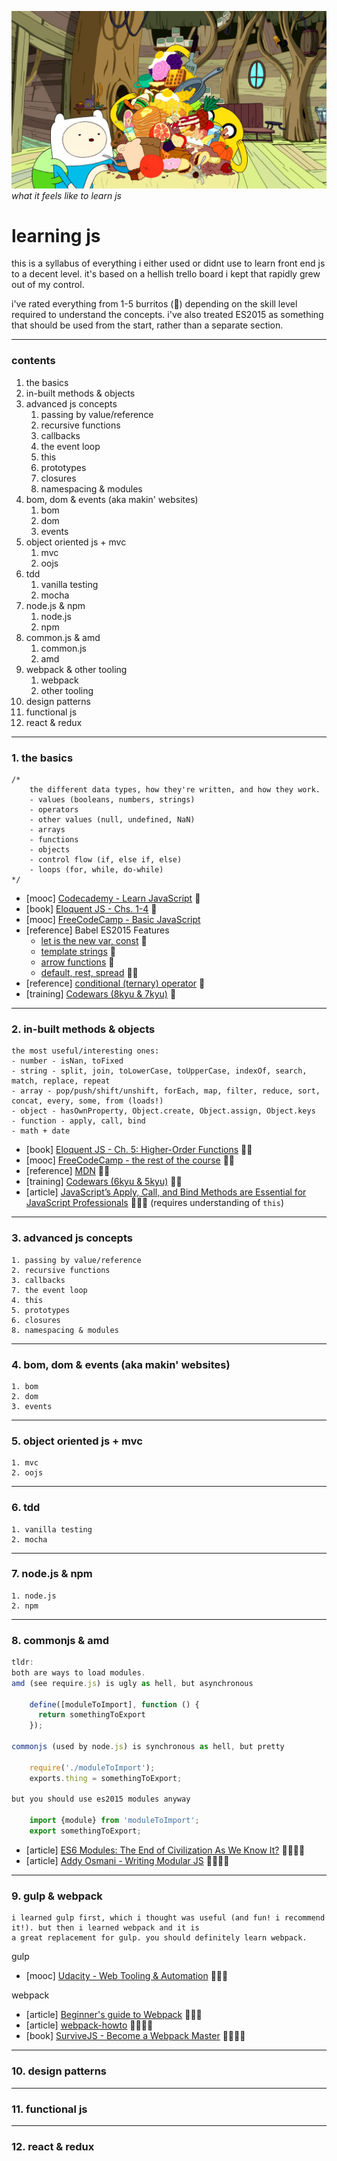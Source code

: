 <a href="https://www.youtube.com/watch?v=xDButnEa320">![everything burrito](/everything-burrito.png)</a>
*what it feels like to learn js*

# learning js

this is a syllabus of everything i either used or didnt use to learn front end js to a decent level. it's based on a hellish trello board i kept that rapidly grew out of my control. 

i've rated everything from 1-5 burritos (🌯) depending on the skill level required to understand the concepts. i've also treated ES2015 as something that should be used from the start, rather than a separate section.

----

### contents

1. the basics
2. in-built methods & objects
3. advanced js concepts
	1. passing by value/reference
	2. recursive functions
	3. callbacks
	7. the event loop
	4. this
	5. prototypes
	6. closures
	8. namespacing & modules
4. bom, dom & events (aka makin' websites)
	1. bom
	2. dom
	3. events
5. object oriented js + mvc
	1. mvc
	2. oojs
6. tdd
	1. vanilla testing
	2. mocha
7. node.js & npm
	1. node.js
	2. npm
8. common.js & amd
	1. common.js
	2. amd
9. webpack & other tooling
	1. webpack
	2. other tooling
10. design patterns
11. functional js
12. react & redux

----

### 1. the basics

```
/*
	the different data types, how they're written, and how they work.
	- values (booleans, numbers, strings)
	- operators
	- other values (null, undefined, NaN)
	- arrays
	- functions
	- objects
	- control flow (if, else if, else)
	- loops (for, while, do-while)
*/
```

- \[mooc\] [Codecademy - Learn JavaScript](https://www.codecademy.com/learn/learn-javascript) 🌯
- \[book\] [Eloquent JS - Chs. 1-4](http://eloquentjavascript.net/01_values.html) 🌯
- \[mooc\] [FreeCodeCamp - Basic JavaScript](https://www.freecodecamp.com/challenges/comment-your-javascript-code)
- \[reference\] Babel ES2015 Features
	- [let is the new var, const](https://babeljs.io/docs/learn-es2015/#let-const) 🌯
	- [template strings](https://babeljs.io/docs/learn-es2015/#template-strings) 🌯
	- [arrow functions](https://babeljs.io/docs/learn-es2015/#arrows-and-lexical-this) 🌯
	- [default, rest, spread](https://babeljs.io/docs/learn-es2015/#default-rest-spread) 🌯🌯
- \[reference\] [conditional (ternary) operator](https://developer.mozilla.org/en-US/docs/Web/JavaScript/Reference/Operators/Conditional_Operator) 🌯
- \[training\] [Codewars (8kyu & 7kyu)](https://www.codewars.com/) 🌯

----

### 2. in-built methods & objects
```
the most useful/interesting ones:
- number - isNan, toFixed
- string - split, join, toLowerCase, toUpperCase, indexOf, search, match, replace, repeat
- array - pop/push/shift/unshift, forEach, map, filter, reduce, sort, concat, every, some, from (loads!)
- object - hasOwnProperty, Object.create, Object.assign, Object.keys
- function - apply, call, bind
- math + date
```

- \[book\] [Eloquent JS - Ch. 5: Higher-Order Functions](http://eloquentjavascript.net/05_higher_order.html) 🌯🌯
- \[mooc\] [FreeCodeCamp - the rest of the course](https://www.freecodecamp.com/challenges/comment-your-javascript-code) 🌯🌯
- \[reference\] [MDN](https://developer.mozilla.org/en-US/docs/Web/JavaScript/Reference/Global_Objects) 🌯🌯
- \[training\] [Codewars (6kyu & 5kyu)](https://www.codewars.com/) 🌯🌯
- \[article\] [JavaScript’s Apply, Call, and Bind Methods are Essential for JavaScript Professionals](http://javascriptissexy.com/javascript-apply-call-and-bind-methods-are-essential-for-javascript-professionals/) 🌯🌯🌯 (requires understanding of `this`)

----

### 3. advanced js concepts
	1. passing by value/reference
	2. recursive functions
	3. callbacks
	7. the event loop
	4. this
	5. prototypes
	6. closures
	8. namespacing & modules

----

### 4. bom, dom & events (aka makin' websites)
	1. bom
	2. dom
	3. events

----

### 5. object oriented js + mvc
	1. mvc
	2. oojs

----

### 6. tdd
	1. vanilla testing
	2. mocha

----

### 7. node.js & npm
	1. node.js
	2. npm

----

### 8. commonjs & amd

```js
tldr:
both are ways to load modules.
amd (see require.js) is ugly as hell, but asynchronous

	define([moduleToImport], function () {
	  return somethingToExport
	});

commonjs (used by node.js) is synchronous as hell, but pretty

	require('./moduleToImport');
	exports.thing = somethingToExport;

but you should use es2015 modules anyway

	import {module} from 'moduleToImport';
	export somethingToExport;
```

- \[article\] [ES6 Modules: The End of Civilization As We Know It?](https://medium.com/@brianleroux/es6-modules-amd-and-commonjs-c1acefbe6fc0#.o7t29ysim) 🌯🌯🌯🌯
- \[article\] [Addy Osmani - Writing Modular JS](https://addyosmani.com/writing-modular-js/) 🌯🌯🌯🌯

----

### 9. gulp & webpack

```
i learned gulp first, which i thought was useful (and fun! i recommend it!). but then i learned webpack and it is
a great replacement for gulp. you should definitely learn webpack.
```

gulp 

- \[mooc\] [Udacity - Web Tooling & Automation](https://www.udacity.com/course/web-tooling-automation--ud892) 🌯🌯🌯

webpack  

- \[article\] [Beginner's guide to Webpack](https://medium.com/@dabit3/beginner-s-guide-to-webpack-b1f1a3638460#.rjc0btf32) 🌯🌯🌯
- \[article\] [webpack-howto](https://github.com/petehunt/webpack-howto) 🌯🌯🌯🌯
- \[book\] [SurviveJS - Become a Webpack Master](http://survivejs.com/webpack/) 🌯🌯🌯🌯

----

### 10. design patterns

----

### 11. functional js

----

### 12. react & redux






